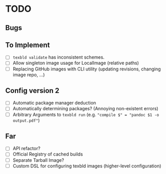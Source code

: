 # TODO

## Bugs

## To Implement

- [ ] `texbld validate` has inconsistent schemes.
- [ ] Allow singleton image usage for LocalImage (relative paths)
- [ ] Replacing GitHub images with CLI utility (updating revisions, changing
      image repo, ...)

## Config version 2

- [ ] Automatic package manager deduction
- [ ] Automatically determining packages? (Annoying non-existent errors)
- [ ] Arbitrary Arguments to `texbld run` (e.g. `"compile $" = "pandoc $1 -o output.pdf"`)

## Far

- [ ] API refactor?
- [ ] Official Registry of cached builds
- [ ] Separate Tarball Image?
- [ ] Custom DSL for configuring texbld images (higher-level configuration)
